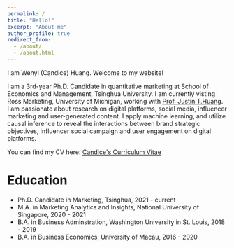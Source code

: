 ```yaml
---
permalink: /
title: "Hello!"
excerpt: "About me"
author_profile: true
redirect_from: 
  - /about/
  - /about.html
---
```


I am Wenyi (Candice) Huang. Welcome to my website!

I am a 3rd-year Ph.D. Candidate in quantitative marketing at School of Economics and Management, Tsinghua University. I am currently visting Ross Marketing, University of Michigan, working with [Prof. Justin T.Huang](https://www.justinthuang.com/).
​
I am passionate about research on digital platforms, social media, influencer marketing and user-generated content. I apply machine learning, and utilize causal inference to reveal the interactions between brand strategic objectives, influencer social campaign and user engagement on digital platforms.

You can find my CV here: [Candice's Curriculum Vitae](assets/Curriculum_Vitae.pdf)

Education
======
- Ph.D. Candidate in Marketing, Tsinghua, 2021 - current
- M.A. in Marketing Analytics and Insights, National University of Singapore, 2020 - 2021
- B.A. in Business Adminstration, Washington University in St. Louis, 2018 - 2019
- B.A. in Business Economics, University of Macau, 2016 - 2020
